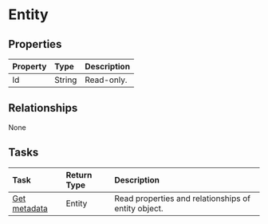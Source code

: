 # Entity



## Properties
| Property	   | Type	|Description|
|:---------------|:--------|:----------|
|Id|String| Read-only.|

## Relationships
None


## Tasks

| Task		   | Return Type	|Description|
|:---------------|:--------|:----------|
|[Get metadata](../api/entity_get.md) | Entity |Read properties and relationships of entity object.|
